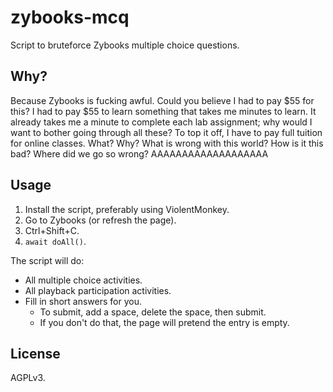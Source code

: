 # zybooks-mcq

Script to bruteforce Zybooks multiple choice questions.

## Why?

Because Zybooks is fucking awful. Could you believe I had to pay $55 for this? I
had to pay $55 to learn something that takes me minutes to learn. It already
takes me a minute to complete each lab assignment; why would I want to bother
going through all these? To top it off, I have to pay full tuition for online
classes. What? Why? What is wrong with this world? How is it this bad? Where did
we go so wrong? AAAAAAAAAAAAAAAAAAA

## Usage

1. Install the script, preferably using ViolentMonkey.
2. Go to Zybooks (or refresh the page).
3. Ctrl+Shift+C.
4. `await doAll()`.

The script will do:

- All multiple choice activities.
- All playback participation activities.
- Fill in short answers for you.
	- To submit, add a space, delete the space, then submit.
	- If you don't do that, the page will pretend the entry is empty.

## License

AGPLv3.
